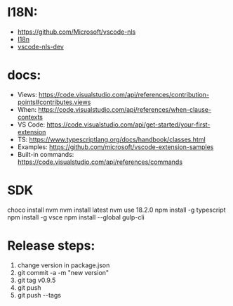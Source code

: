 # I18N:
* https://github.com/Microsoft/vscode-nls
* [I18n](https://github.com/microsoft/vscode-extension-samples/tree/main/i18n-sample)
* [vscode-nls-dev](https://www.npmjs.com/package/vscode-nls-dev)

# docs:
* Views: https://code.visualstudio.com/api/references/contribution-points#contributes.views
* When: https://code.visualstudio.com/api/references/when-clause-contexts
* VS Code: https://code.visualstudio.com/api/get-started/your-first-extension
* TS: https://www.typescriptlang.org/docs/handbook/classes.html
* Examples: https://github.com/microsoft/vscode-extension-samples
* Built-in commands: https://code.visualstudio.com/api/references/commands

# SDK
choco install nvm
nvm install latest
nvm use 18.2.0
npm install -g typescript
npm install -g vsce
npm install --global gulp-cli

# Release steps:
1. change version in package.json
2. git commit -a -m "new version"
3. git tag v0.9.5
5. git push
4. git push --tags

